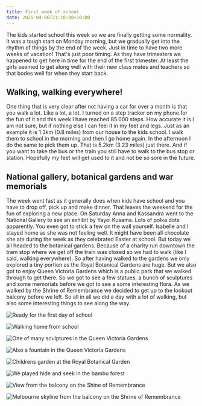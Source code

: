```yaml
---
title: First week of school
date: 2025-04-06T21:18:00+10:00
---
```

The kids started school this week so we are finally getting some 
normality. It was a tough start on Monday morning, but we gradually get 
into the rhythm of things by the end of the week. Just in time to have 
two more weeks of vacation! That's just poor timing. As they have 
trimesters we happened to get here in time for the end of the first 
trimester. At least the girls seemed to get along well with their new 
class mates and teachers so that bodes well for when they start back.

## Walking, walking everywhere!

One
 thing that is very clear after not having a car for over a month is 
that you walk a lot. Like a lot, a lot. I turned on a step tracker on my
 phone for the fun of it and this week I have reached 85.000 steps. How 
accurate it is I am not sure, but if nothing else I can feel it in my 
feet and legs. Just as an example it is 1.3km (0.8 miles) from our house to
 the kids school. I walk them to school in the morning and then I go 
home again. In the afternoon I do the same to pick them up. That is 
5.2km (3.23 miles) just there. And if you want to take the bus or the 
train you still have to walk to the bus stop or station. Hopefully my 
feet will get used to it and not be so sore in the future.

## National gallery, botanical gardens and war memorials

The
 week went fast as it generally does when kids have school and you have 
to drop off, pick up and make dinner. That leaves the weekend for the 
fun of exploring a new place. On Saturday Anna and Kassandra went to the
 National Gallery to see an exhibit by Yayoi Kusama. Lots of polka dots 
apparently. You even got to stick a few on the wall yourself. Isabelle 
and I stayed home as she was not feeling well. It might have been all 
chocolate she ate during the week as they celebrated Easter at school. 
But today we all headed to the botanical gardens. Because of a 
charity run downtown the tram stop where we get off the train was closed
 so we had to walk (like I said, walking everywhere). So after having 
walked to the gardens we only explored a tiny portion as the Royal 
Botanical Gardens are huge. But we also got to enjoy Queen Victoria 
Gardens which is a public park that we walked through to get there. So 
we got to see a few statues, a bunch of sculptures and some memorials 
before we got to see a some interesting flora. As we walked by the 
Shrine of Remembrance we decided to get up to the lookout balcony before
 we left. So all in all we did a day with a lot of walking, but also 
some interesting things to see along the way.

![](pxl_20250330_211422727.mp.jpg "Ready for the first day of school")

![](pxl_20250331_045534682.jpg "Walking home from school")

![](pxl_20250406_023314018.jpg "One of many sculptures in the Queen Victoria Gardens")

![](pxl_20250406_030554201.jpg "Also a fountain in the Queen Victoria Gardens")

![](pxl_20250406_040321018.jpg "Childrens garden at the Royal Botanical Garden")

![](pxl_20250406_035140803.jpg "We played hide and seek in the bambu forest")

![](pxl_20250406_042905025.mp.jpg "View from the balcony on the Shine of Remembrance")

![](pxl_20250406_043152772.jpg "Melbourne skyline from the balcony on the Shrine of Remembrance")
